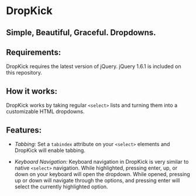 DropKick
=
Simple, Beautiful, Graceful. Dropdowns.
-

Requirements:
-
DropKick requires the latest version of jQuery. jQuery 1.6.1 is included on this repository.

How it works:
-
DropKick works by taking regular `<select>` lists and turning them into a customizable HTML dropdowns.


Features:
-
* *Tabbing:* 
   Set a `tabindex` attribute on your `<select>` elements and DropKick will enable tabbing.

* *Keyboard Navigation:*
   Keyboard navigation in DropKick is very similar to native `<select>` navigation.
   While highlighted, pressing enter, up, or down on your keyboard will open the dropdown.
   While opened, pressing up or down will navigate through the options, and pressing enter will select the currently highlighted option.
